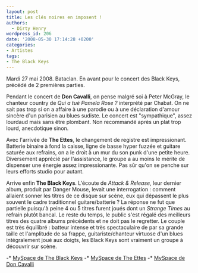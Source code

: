 ```yaml
---
layout: post
title: Les clés noires en imposent !
authors:
  - Dirty Henry
wordpress_id: 206
date: '2008-05-30 17:14:28 +0200'
categories:
- Artistes
tags:
- The Black Keys
---
```

Mardi 27 mai 2008. Bataclan. En avant pour le concert des Black Keys, précédé de 2 premières parties.

Pendant le concert de __Don Cavalli__, on pense malgré soi à Peter McGray, le chanteur country de *Qui a tué Pamela Rose ?* interprété par Chabat. On ne sait pas trop si on a affaire à une parodie ou à une déclaration d'amour sincère d'un parisien au blues sudiste. Le concert est "sympathique", assez lourdaud mais sans être plombant. Non recommandé après un plat trop lourd, anecdotique sinon.

Avec l'arrivée de __The Ettes__, le changement de registre est impressionant. Batterie binaire à fond la caisse, ligne de basse hyper fuzzée et guitare saturée aux refrains, on a le droit à un mur du son punk d'une petite heure. Diversement apprécié par l'assistance, le groupe a au moins le mérite de dispenser une énergie assez impressionante. Pas sûr qu'on se penche sur leurs efforts studio pour autant.

Arrive enfin __The Black Keys__. L'écoute de *Attack & Release*, leur dernier album, produit par Danger Mouse, levait une interrogation : comment allaient sonner les titres de ce disque sur scène, eux qui dépassent le plus souvent le cadre traditionnel guitare/batterie ? La réponse ne fut que partielle puisqu'à peine 4 ou 5 titres furent joués dont un *Strange Times* au refrain plutôt bancal. Le reste du temps, le public s'est régalé des meilleurs titres des quatre albums précédents et ne doit pas le regretter. Le couple est très équilibré : batteur intense et très spectaculaire de par sa grande taille et l'amplitude de sa frappe, guitariste/chanteur virtuose d'un blues intégralement joué aux doigts, les Black Keys sont vraiment un groupe à découvrir sur scène.

-* [MySpace de The Black Keys](http://www.myspace.com/theblackkeys)
-* [MySpace de The Ettes](http://www.myspace.com/theettes)
-* [MySpace de Don Cavalli](http://www.myspace.com/doncavalli)
